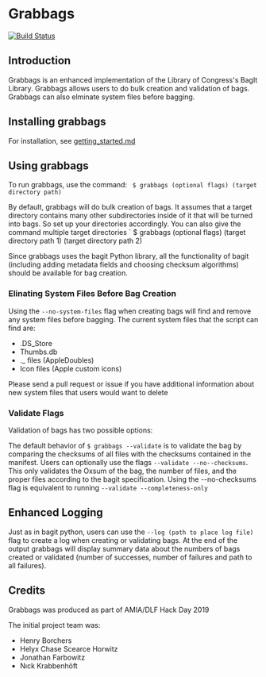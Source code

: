 # Grabbags

[![Build Status](https://travis-ci.org/amiaopensource/grabbags.svg?branch=master)](https://travis-ci.org/amiaopensource/grabbags)

## Introduction

Grabbags is an enhanced implementation of the Library of Congress's BagIt Library. Grabbags allows users to do bulk creation and validation of bags. Grabbags can also elminate system files before bagging. 

## Installing grabbags
For installation, see [getting_started.md](getting_started.md)

## Using grabbags

To run grabbags, use the command:
` $ grabbags (optional flags) (target directory path)`

By default, grabbags will do bulk creation of bags. It assumes that a target directory contains many other subdirectories inside of it that will be turned into bags. So set up your directories accordingly. You can also give the command multiple target directories
` $ grabbags (optional flags) (target directory path 1) (target directory path 2)

Since grabbags uses the bagit Python library, all the functionality of bagit (including adding metadata fields and choosing checksum algorithms) should be available for bag creation.

### Elinating System Files Before Bag Creation
Using the `--no-system-files` flag when creating bags will find and remove any system files before bagging. The current system files that the script can find are:
* .DS_Store
* Thumbs.db
* ._ files (AppleDoubles)
* Icon files (Apple custom icons)

Please send a pull request or issue if you have additional information about new system files that users would want to delete

### Validate Flags
Validation of bags has two possible options:

The default behavior of `$ grabbags --validate` is to validate the bag by comparing the checksums of all files with the checksums contained in the manifest.
Users can optionally use the flags `--validate --no--checksums`. This only validates the Oxsum of the bag, the number of files, and the proper files according to the bagit specification. Using the --no-checksums flag is equivalent to running `--validate --completeness-only`

## Enhanced Logging
Just as in bagit python, users can use the `--log (path to place log file)` flag to create a log when creating or validating bags. At the end of the output grabbags will display summary data about the numbers of bags created or validated (number of successes, number of failures and path to all failures).

## Credits
Grabbags was produced as part of AMIA/DLF Hack Day 2019

The initial project team was:

* Henry Borchers
* Helyx Chase Scearce Horwitz
* Jonathan Farbowitz
* Nıck Krabbenhöft

